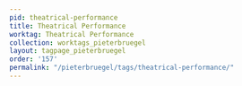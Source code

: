 ```yaml
---
pid: theatrical-performance
title: Theatrical Performance
worktag: Theatrical Performance
collection: worktags_pieterbruegel
layout: tagpage_pieterbruegel
order: '157'
permalink: "/pieterbruegel/tags/theatrical-performance/"
---
```


